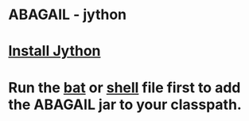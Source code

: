 ABAGAIL - jython
=======

# [Install Jython](https://www.jython.org/)
# Run the [bat](https://github.com/pushkar/ABAGAIL/blob/master/jython/run.bat) or [shell](https://github.com/pushkar/ABAGAIL/blob/master/jython/run.bat) file first to add the ABAGAIL jar to your classpath.  